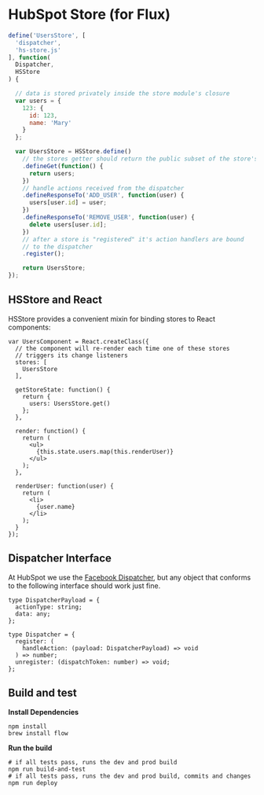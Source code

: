 # HubSpot Store (for Flux)

```javascript
define('UsersStore', [
  'dispatcher',
  'hs-store.js'
], function(
  Dispatcher,
  HSStore
) {

  // data is stored privately inside the store module's closure
  var users = {
    123: {
      id: 123,
      name: 'Mary'
    }
  };

  var UsersStore = HSStore.define()
    // the stores getter should return the public subset of the store's data
    .defineGet(function() {
      return users;
    })
    // handle actions received from the dispatcher
    .defineResponseTo('ADD_USER', function(user) {
      users[user.id] = user;
    })
    .defineResponseTo('REMOVE_USER', function(user) {
      delete users[user.id];
    })
    // after a store is "registered" it's action handlers are bound
    // to the dispatcher
    .register();

    return UsersStore;
});
```

## HSStore and React

HSStore provides a convenient mixin for binding stores to React components:

```
var UsersComponent = React.createClass({
  // the component will re-render each time one of these stores
  // triggers its change listeners
  stores: [
    UsersStore
  ],

  getStoreState: function() {
    return {
      users: UsersStore.get()
    };
  },

  render: function() {
    return (
      <ul>
        {this.state.users.map(this.renderUser)}
      </ul>
    );
  },

  renderUser: function(user) {
    return (
      <li>
        {user.name}
      </li>
    );
  }
});
```

## Dispatcher Interface

At HubSpot we use the [Facebook Dispatcher](https://github.com/facebook/flux), but any object that conforms to the following interface should work just fine.

```
type DispatcherPayload = {
  actionType: string;
  data: any;
};

type Dispatcher = {
  register: (
    handleAction: (payload: DispatcherPayload) => void
  ) => number;
  unregister: (dispatchToken: number) => void;
};
```

## Build and test

**Install Dependencies**

```
npm install
brew install flow
```

**Run the build**
```
# if all tests pass, runs the dev and prod build
npm run build-and-test
# if all tests pass, runs the dev and prod build, commits and changes
npm run deploy
```
